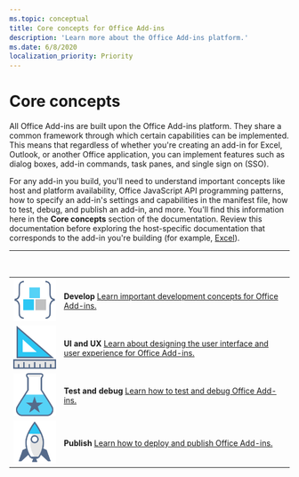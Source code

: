```yaml
---
ms.topic: conceptual
title: Core concepts for Office Add-ins
description: 'Learn more about the Office Add-ins platform.'
ms.date: 6/8/2020
localization_priority: Priority
---
```


# Core concepts

All Office Add-ins are built upon the Office Add-ins platform. They share a common framework through which certain capabilities can be implemented. This means that regardless of whether you're creating an add-in for Excel, Outlook, or another Office application, you can implement features such as dialog boxes, add-in commands, task panes, and single sign on (SSO).

For any add-in you build, you'll need to understand important concepts like host and platform availability, Office JavaScript API programming patterns, how to specify an add-in's settings and capabilities in the manifest file, how to test, debug, and publish an add-in, and more. You'll find this information here in the **Core concepts** section of the documentation. Review this documentation before exploring the host-specific documentation that corresponds to the add-in you're building (for example, [Excel](../excel/index.md)).

|  <div style="height:40px"></div> |               |
| ------------- | ------------- |
| ![code-blocks](../images/index-landing-page/i_code-blocks.svg) | **Develop** [Learn important development concepts for Office Add-ins.](../develop/develop-overview.md) |
| ![design](../images/index-landing-page/i_design.svg) | **UI and UX** [Learn about designing the user interface and user experience for Office Add-ins.](../design/interface-elements.md) |
| ![recommended-testing](../images/index-landing-page/i_recommended-testing.svg) | **Test and debug** [Learn how to test and debug Office Add-ins.](../testing/test-debug-office-add-ins.md) |
| ![deploy](../images/index-landing-page/i_deploy.svg) | **Publish** [Learn how to deploy and publish Office Add-ins.](../publish/publish.md) |
